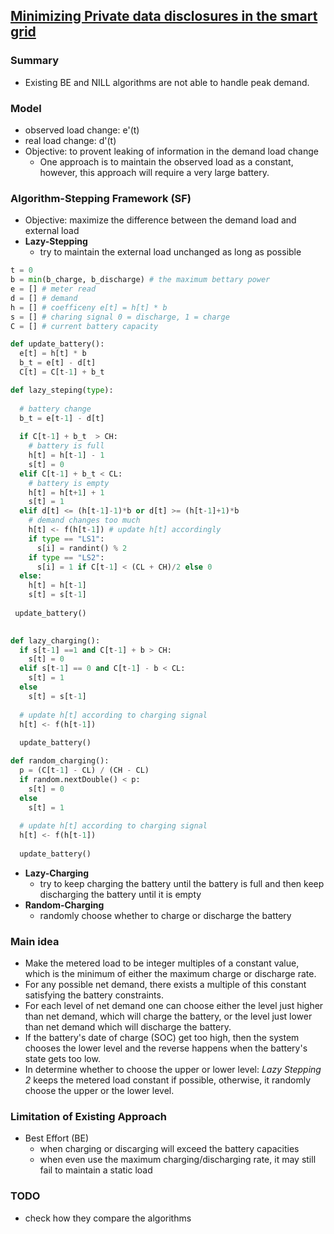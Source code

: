 ## [Minimizing Private data disclosures in the smart grid](http://dl.acm.org/citation.cfm?id=2382242)

### Summary
- Existing BE and NILL algorithms are not able to handle peak demand.

### Model
- observed load change: e'(t)
- real load change: d'(t)
- Objective: to provent leaking of information in the demand load change 
  - One approach is to maintain the observed load as a constant, however, this approach will require a very large battery.

### Algorithm-Stepping Framework (SF)
- Objective: maximize the difference between the demand load and external load
- **Lazy-Stepping**
  - try to maintain the external load unchanged as long as possible

```python
t = 0
b = min(b_charge, b_discharge) # the maximum bettary power
e = [] # meter read
d = [] # demand
h = [] # coefficeny e[t] = h[t] * b
s = [] # charing signal 0 = discharge, 1 = charge
C = [] # current battery capacity

def update_battery():
  e[t] = h[t] * b
  b_t = e[t] - d[t]
  C[t] = C[t-1] + b_t

def lazy_steping(type):
  
  # battery change
  b_t = e[t-1] - d[t] 
  
  if C[t-1] + b_t  > CH:
    # battery is full
    h[t] = h[t-1] - 1
    s[t] = 0
  elif C[t-1] + b_t < CL:
    # battery is empty
    h[t] = h[t+1] + 1
    s[t] = 1
  elif d[t] <= (h[t-1]-1)*b or d[t] >= (h[t-1]+1)*b
    # demand changes too much
    h[t] <- f(h[t-1]) # update h[t] accordingly
    if type == "LS1":
      s[i] = randint() % 2
    if type == "LS2":
      s[i] = 1 if C[t-1] < (CL + CH)/2 else 0
  else:
    h[t] = h[t-1]
    s[t] = s[t-1]
    
 update_battery()
 

def lazy_charging():
  if s[t-1] ==1 and C[t-1] + b > CH:
    s[t] = 0
  elif s[t-1] == 0 and C[t-1] - b < CL:
    s[t] = 1
  else
    s[t] = s[t-1]
  
  # update h[t] according to charging signal
  h[t] <- f(h[t-1]) 
  
  update_battery()

def random_charging():
  p = (C[t-1] - CL) / (CH - CL)
  if random.nextDouble() < p:
    s[t] = 0
  else
    s[t] = 1
  
  # update h[t] according to charging signal
  h[t] <- f(h[t-1]) 
  
  update_battery()
```

- **Lazy-Charging**
  - try to keep charging the battery until the battery is full and then keep discharging the battery until it is empty
- **Random-Charging**
  - randomly choose whether to charge or discharge the battery

### Main idea
- Make the metered load to be integer multiples of a constant value, which is the minimum of either the maximum charge or discharge rate.
- For any possible net demand, there exists a multiple of this constant satisfying the battery constraints.
- For each level of net demand one can choose either the level just higher than net demand, which will charge the battery, or the level just lower than net demand which will discharge the battery.
- If the battery's date of charge (SOC) get too high, then the system chooses the lower level and the reverse happens when the battery's state gets too low. 
- In determine whether to choose the upper or lower level: *Lazy Stepping 2* keeps the metered load constant if possible, otherwise, it randomly choose the upper or the lower level.

### Limitation of Existing Approach
- Best Effort (BE)
  - when charging or discarging will exceed the battery capacities
  - when even use the maximum charging/discharging rate, it may still fail to maintain a static load 
  
### TODO
- check how they compare the algorithms
